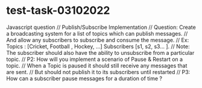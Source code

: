 # test-task-03102022

Javascript question 
// Publish/Subscribe Implementation
// Question: Create a broadcasting system for  a list of topics which can publish messages. 
// And allow any subscribers to subscribe and consume the message.
// Ex: Topics : [Cricket, Football , Hockey, ...] Subscribers [s1, s2, s3... ].
// Note: The subscriber should also have the ability to unsubscribe from a particular topic.
// P2: How will you implement a scenario of Pause & Restart on a topic. 
   // When a Topic is paused it should still receive any messages that are sent. 
   // But should not publish it to its subscribers until restarted
// P3: How can a subscriber pause messages for a duration of time ?
